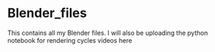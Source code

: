 # Blender_files
This contains all my Blender files. I will also be uploading the python notebook for rendering cycles videos here
